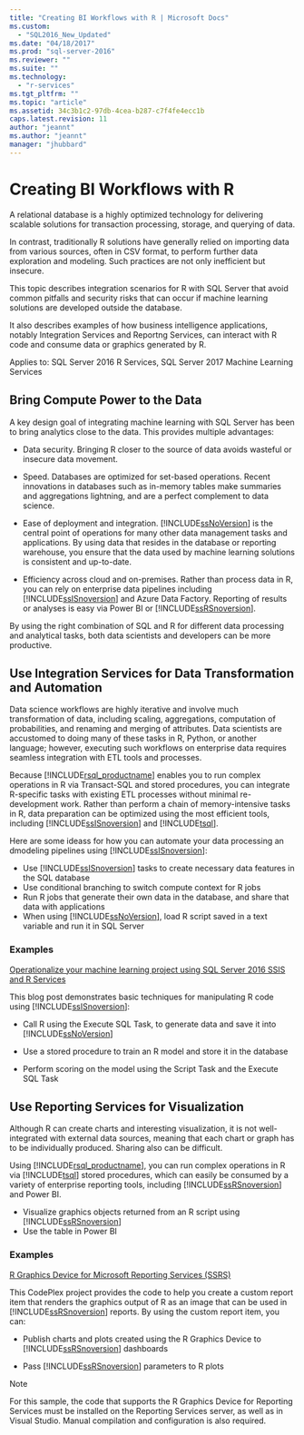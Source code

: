 ```yaml
---
title: "Creating BI Workflows with R | Microsoft Docs"
ms.custom: 
  - "SQL2016_New_Updated"
ms.date: "04/18/2017"
ms.prod: "sql-server-2016"
ms.reviewer: ""
ms.suite: ""
ms.technology: 
  - "r-services"
ms.tgt_pltfrm: ""
ms.topic: "article"
ms.assetid: 34c3b1c2-97db-4cea-b287-c7f4fe4ecc1b
caps.latest.revision: 11
author: "jeannt"
ms.author: "jeannt"
manager: "jhubbard"
---
```

# Creating BI Workflows with R

A relational database is a highly optimized technology for delivering scalable solutions for transaction processing, storage, and querying of data.

In contrast, traditionally R solutions have generally relied on importing data from various sources, often in CSV format, to perform further data exploration and modeling. Such practices are not only inefficient but insecure.

This topic describes integration scenarios for R with SQL Server that avoid common pitfalls and security risks that can occur if machine learning solutions are developed outside the database.

It also describes examples of how business intelligence applications, notably Integration Services and Reportng Services, can interact with R code and consume data or graphics generated by R.

Applies to: SQL Server 2016 R Services, SQL Server 2017 Machine Learning Services

## Bring Compute Power to the Data

A key design goal of integrating machine learning with SQL Server has been to bring analytics close to the data. This provides multiple advantages:

+ Data security. Bringing R closer to the source of data avoids wasteful or insecure data movement.

+ Speed. Databases are optimized for set-based operations. Recent innovations in databases such as in-memory tables make summaries and aggregations lightning, and are a perfect complement to data science.

+ Ease of deployment and integration. [!INCLUDE[ssNoVersion](../../includes/ssnoversion-md.md)] is the central point of operations for many other data management tasks and applications. By using data that resides in the database or reporting warehouse, you ensure that the data used by machine learning solutions is  consistent and up-to-date. 

+ Efficiency across cloud and on-premises. Rather than process data in R, you can rely on enterprise data pipelines including [!INCLUDE[ssISnoversion](../../includes/ssisnoversion-md.md)] and Azure Data Factory. Reporting of results or analyses is easy via Power BI or [!INCLUDE[ssRSnoversion](../../includes/ssrsnoversion-md.md)].

By using the right combination of SQL and R for different data processing and analytical tasks, both data scientists and developers can be more productive.

## Use Integration Services for Data Transformation and Automation

Data science workflows are highly iterative and involve much transformation of data, including scaling, aggregations, computation of probabilities, and renaming and merging of attributes. Data scientists are accustomed to doing many of these tasks in R, Python, or another language; however, executing such workflows on enterprise data requires seamless integration with ETL tools and processes.

Because [!INCLUDE[rsql_productname](../../includes/rsql-productname-md.md)] enables you to run complex operations in R via Transact-SQL and stored procedures, you can integrate R-specific tasks with existing ETL processes without minimal re-development work. Rather than perform a chain of memory-intensive tasks in R, data preparation can be optimized using the most efficient tools, including [!INCLUDE[ssISnoversion](../../includes/ssisnoversion-md.md)] and [!INCLUDE[tsql](../../includes/tsql-md.md)]. 

Here are some ideass for how you can automate your data processing an dmodeling pipelines using [!INCLUDE[ssISnoversion](../../includes/ssisnoversion-md.md)]:

+ Use [!INCLUDE[ssISnoversion](../../includes/ssisnoversion-md.md)] tasks to create necessary data features in the SQL database
+ Use conditional branching to switch compute context for R jobs
+ Run R jobs that generate their own data in the database, and share that data with applications
+ When using [!INCLUDE[ssNoVersion](../../includes/ssnoversion-md.md)], load R script saved in a text variable and run it in SQL Server

### Examples

[Operationalize your machine learning project using SQL Server 2016 SSIS and R Services](https://blogs.msdn.microsoft.com/ssis/2016/01/11/operationalize-your-machine-learning-project-using-sql-server-2016-ssis-and-r-services/)  

This blog post demonstrates basic techniques for manipulating R code using [!INCLUDE[ssISnoversion](../../includes/ssisnoversion-md.md)]: 

+ Call R using the Execute SQL Task, to generate data and save it into [!INCLUDE[ssNoVersion](../../includes/ssnoversion-md.md)]

+ Use  a stored procedure to train an R model and store it in the database

+ Perform scoring on the model using the Script Task and the Execute SQL Task

##  <a name="bkmk_ssrs"></a> Use Reporting Services for Visualization

Although R can create charts and interesting visualization, it is not well-integrated with external data sources, meaning that each chart or graph has to be individually produced. Sharing also can be difficult.

Using [!INCLUDE[rsql_productname](../../includes/rsql-productname-md.md)], you can run complex operations in R via [!INCLUDE[tsql](../../includes/tsql-md.md)] stored procedures, which can easily be consumed by a variety of enterprise reporting tools, including [!INCLUDE[ssRSnoversion](../../includes/ssrsnoversion-md.md)] and Power BI.

+ Visualize graphics objects returned from an R script using [!INCLUDE[ssRSnoversion](../../includes/ssrsnoversion-md.md)]
+ Use the table in Power BI

### Examples

[R Graphics Device for Microsoft Reporting Services (SSRS)](https://rgraphicsdevice.codeplex.com/)

This CodePlex project provides the code to help you create a custom report item that renders the graphics output of  R as an image that can be used in [!INCLUDE[ssRSnoversion](../../includes/ssrsnoversion-md.md)] reports.  By using the custom report item, you can:

+ Publish charts and plots created using the R Graphics Device to [!INCLUDE[ssRSnoversion](../../includes/ssrsnoversion-md.md)] dashboards

+ Pass [!INCLUDE[ssRSnoversion](../../includes/ssrsnoversion-md.md)] parameters to R plots

> [!NOTE]
> For this sample, the code that supports the R Graphics Device for Reporting Services must be installed on the Reporting Services server, as well as in Visual Studio. Manual compilation and configuration is also required.
